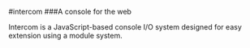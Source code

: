 #intercom
###A console for the web

Intercom is a JavaScript-based console I/O system designed for 
easy extension using a module system.
